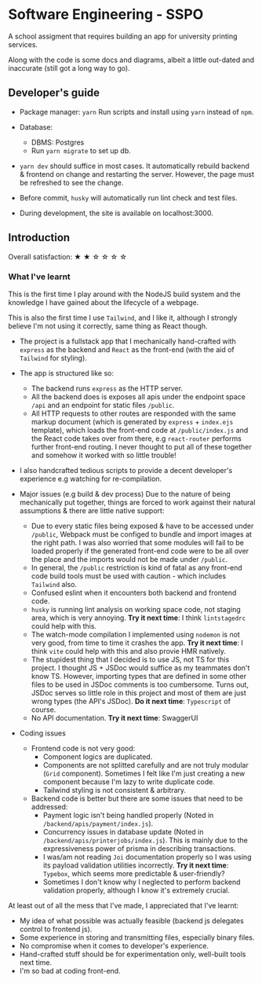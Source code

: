 # Software Engineering - SSPO

A school assigment that requires building an app for university printing services.

Along with the code is some docs and diagrams, albeit a little out-dated and inaccurate (still got a long way to go).

## Developer's guide

* Package manager: `yarn`
  Run scripts and install using `yarn` instead of `npm`.

* Database:
  * DBMS: Postgres
  * Run `yarn migrate` to set up db.

* `yarn dev` should suffice in most cases. It automatically rebuild backend & frontend on change and restarting the server. However, the page must be refreshed to see the change.

* Before commit, `husky` will automatically run lint check and test files.

* During development, the site is available on localhost:3000.

## Introduction

Overall satisfaction: ★ ★ ☆ ☆ ☆ ☆

### What I've learnt

This is the first time I play around with the NodeJS build system and the knowledge I have gained about the lifecycle of a webpage.

This is also the first time I use `Tailwind`, and I like it, although I strongly believe I'm not using it correctly, same thing as React though.

* The project is a fullstack app that I mechanically hand-crafted with `express` as the backend and `React` as the front-end (with the aid of `Tailwind` for styling).

* The app is structured like so:
  * The backend runs `express` as the HTTP server.
  * All the backend does is exposes all apis under the endpoint space `/api` and an endpoint for static files `/public`.
  * All HTTP requests to other routes are responded with the same markup document (which is generated by `express` + `index.ejs` template), which loads the front-end code at `/public/index.js` and the React code takes over from there, e.g `react-router` performs further front-end routing.
  I never thought to put all of these together and somehow it worked with so little trouble!
* I also handcrafted tedious scripts to provide a decent developer's experience e.g watching for re-compilation.

* Major issues (e.g build & dev process)
  Due to the nature of being mechanically put together, things are forced to work against their natural assumptions & there are little native support:
  * Due to every static files being exposed & have to be accessed under `/public`, Webpack must be configed to bundle and import images at the right path.
    I was also worried that some modules will fail to be loaded properly if the generated front-end code were to be all over the place and the imports would not be made under `/public`.
  * In general, the `/public` restriction is kind of fatal as any front-end code build tools must be used with caution - which includes `Tailwind` also.
  * Confused eslint when it encounters both backend and frontend code.
  * `husky` is running lint analysis on working space code, not staging area, which is very annoying.
    **Try it next time**: I think `lintstagedrc` could help with this.
  * The watch-mode compilation I implemented using `nodemon` is not very good, from time to time it crashes the app.
    **Try it next time**: I think `vite` could help with this and also provie HMR natively.
  * The stupidest thing that I decided is to use JS, not TS for this project. I thought JS + JSDoc would suffice as my teammates don't know TS. However, importing types that are defined in some other files to be used in JSDoc comments is too cumbersome. Turns out, JSDoc serves so little role in this project and most of them are just wrong types (the API's JSDoc).
    **Do it next time**: `Typescript` of course.
  * No API documentation.
    **Try it next time**: SwaggerUI
* Coding issues
  * Frontend code is not very good:
    * Component logics are duplicated.
    * Components are not splitted carefully and are not truly modular (`Grid` component). Sometimes I felt like I'm just creating a new component because I'm lazy to write duplicate code.
    * Tailwind styling is not consistent & arbitrary.
  * Backend code is better but there are some issues that need to be addressed:
    * Payment logic isn't being handled properly (Noted in `/backend/apis/payment/index.js`).
    * Concurrency issues in database update (Noted in `/backend/apis/printerjobs/index.js`). This is mainly due to the expressiveness power of prisma in describing transactions.
    * I was/am not reading `Joi` documentation properly so I was using its payload validation utilities incorrectly.
      **Try it next time**: `Typebox`, which seems more predictable & user-friendly?
    * Sometimes I don't know why I neglected to perform backend validation properly, although I know it's extremely crucial.

At least out of all the mess that I've made, I appreciated that I've learnt:

* My idea of what possible was actually feasible (backend js delegates control to frontend js).
* Some experience in storing and transmitting files, especially binary files.
* No compromise when it comes to developer's experience.
* Hand-crafted stuff should be for experimentation only, well-built tools next time.
* I'm so bad at coding front-end.
